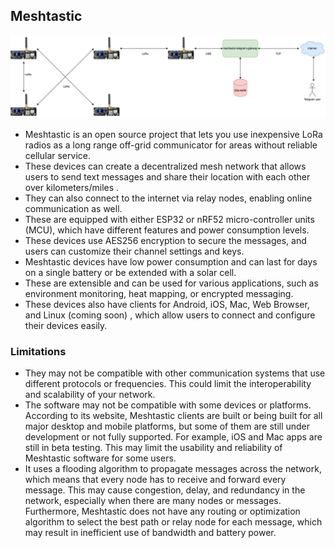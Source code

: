 ## Meshtastic 
![Meshtastic](https://github.com/frenziopen/FrenziTech/blob/main/Documentation/V3%20-%20Documentation/meshtastic.png) </br>
- Meshtastic is an open source project that lets you use inexpensive LoRa radios as a long range off-grid communicator for areas without reliable cellular service.
- These devices can create a decentralized mesh network that allows users to send text messages and share their location with each other over kilometers/miles .
- They can also connect to the internet via relay nodes, enabling online communication as well.
- These are equipped with either ESP32 or nRF52 micro-controller units (MCU), which have different features and power consumption levels.
- These devices use AES256 encryption to secure the messages, and users can customize their channel settings and keys.
- Meshtastic devices have low power consumption and can last for days on a single battery or be extended with a solar cell.
- These are extensible and can be used for various applications, such as environment monitoring, heat mapping, or encrypted messaging.
- These devices also have clients for Android, iOS, Mac, Web Browser, and Linux (coming soon) , which allow users to connect and configure their devices easily.

### Limitations
- They may not be compatible with other communication systems that use different protocols or frequencies. This could limit the interoperability and scalability of your network. 
- The software may not be compatible with some devices or platforms. According to its website, Meshtastic clients are built or being built for all major desktop and mobile platforms, but some of them are still under development or not fully supported. For example, iOS and Mac apps are still in beta testing. This may limit the usability and reliability of Meshtastic software for some users.
- It uses a flooding algorithm to propagate messages across the network, which means that every node has to receive and forward every message. This may cause congestion, delay, and redundancy in the network, especially when there are many nodes or messages. Furthermore, Meshtastic does not have any routing or optimization algorithm to select the best path or relay node for each message, which may result in inefficient use of bandwidth and battery power.
